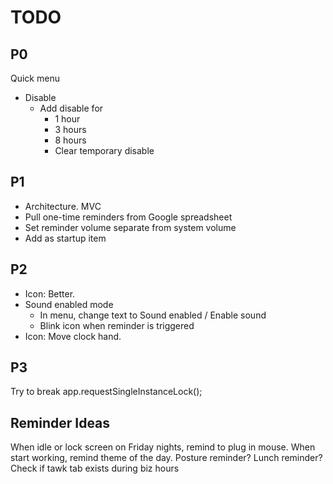 # TODO

## P0

Quick menu
  - Disable
      - Add disable for
         - 1 hour
         - 3 hours
         - 8 hours
         - Clear temporary disable



## P1

- Architecture. MVC
- Pull one-time reminders from Google spreadsheet
- Set reminder volume separate from system volume
- Add as startup item



## P2

- Icon: Better.
- Sound enabled mode
    - In menu, change text to Sound enabled / Enable sound
    - Blink icon when reminder is triggered
- Icon: Move clock hand.



## P3

Try to break app.requestSingleInstanceLock();



## Reminder Ideas

When idle or lock screen on Friday nights, remind to plug in mouse.
When start working, remind theme of the day.
Posture reminder?
Lunch reminder?
Check if tawk tab exists during biz hours
